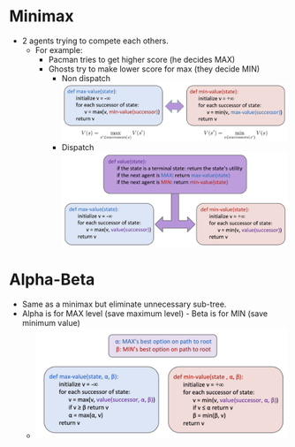 # Minimax
* 2 agents trying to compete each others. 
    * For example: 
        * Pacman tries to get higher score (he decides MAX)
        * Ghosts try to make lower score for max (they decide MIN)
            * Non dispatch
                    ![](../images/minimaxPseudoCode.png)
            * Dispatch
                    ![](../images/minimaxPseudoCode2.png)

# Alpha-Beta 
* Same as a minimax but eliminate unnecessary sub-tree. 
* Alpha is for MAX level (save maximum level) - Beta is for MIN (save minimum value)
    *   ![](../images/alphabeta.png)